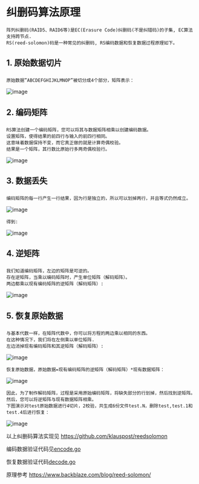 
# 纠删码算法原理

	阵列纠删码(RAID5、RAID6等)是EC(Erasure Code)纠删码(不是纠错码)的子集, EC算法支持跨节点.
	RS(reed-solomon)码是一种常见的纠删码, RS编码数据和恢复数据过程原理如下。

## 1. 原始数据切片

### 
    原始数据”ABCDEFGHIJKLMNOP”被切分成4个部分，矩阵表示：
![image](https://github.com/larkguo/Algorithms/blob/master/EC/data/data-matrix.png)

## 2. 编码矩阵

###
    RS算法创建一个编码矩阵，您可以将其与数据矩阵相乘以创建编码数据。
	设置矩阵，使得结果的前四行与输入的前四行相同。
	这意味着数据保持不变，而它真正做的就是计算奇偶校验。
	结果是一个矩阵，其行数比原始行多两奇偶校验行。
![image](https://github.com/larkguo/Algorithms/blob/master/EC/data/coding-matrix.png)

## 3. 数据丢失

### 
    编码矩阵的每一行产生一行结果，因为行是独立的，所以可以划掉两行，并且等式仍然成立。
![image](https://github.com/larkguo/Algorithms/blob/master/EC/data/lost.png)

    得到:
![image](https://github.com/larkguo/Algorithms/blob/master/EC/data/lost-matrix.png)

## 4. 逆矩阵

### 
    我们知道编码矩阵，左边的矩阵是可逆的。
	存在逆矩阵，当乘以编码矩阵时，产生单位矩阵（解码矩阵）。
    两边都乘以现有编码矩阵的逆矩阵（解码矩阵）:
![image](https://github.com/larkguo/Algorithms/blob/master/EC/data/inverse-matrix.png)

## 5. 恢复原始数据

### 
    与基本代数一样，在矩阵代数中，你可以将方程的两边乘以相同的东西。
	在这种情况下，我们将在左侧乘以单位矩阵. 
    左边消掉现有编码矩阵和其逆矩阵（解码矩阵）:
![image](https://github.com/larkguo/Algorithms/blob/master/EC/data/cancelout.png)

    恢复原始数据，原始数据=现有编码矩阵的逆矩阵（解码矩阵）*现有数据矩阵：
![image](https://github.com/larkguo/Algorithms/blob/master/EC/data/reconstruct.png)

    因此，为了制作解码矩阵，过程是采用原始编码矩阵，将缺失部分的行划掉，然后找到逆矩阵。
	然后，您可以将逆矩阵与现有数据矩阵相乘。
    下图演示对test原始数据进行4切片，2校验，共生成6份文件test.N，删除test,test.1和test.4后进行恢复：
![image](https://github.com/larkguo/Algorithms/blob/master/EC/data/debug.png)



以上纠删码算法实现见 https://github.com/klauspost/reedsolomon

编码数据验证代码见[encode.go](https://github.com/larkguo/Algorithms/blob/master/EC/encode.go)

恢复数据验证代码[decode.go](https://github.com/larkguo/Algorithms/blob/master/EC/decode.go)

原理参考 https://www.backblaze.com/blog/reed-solomon/



